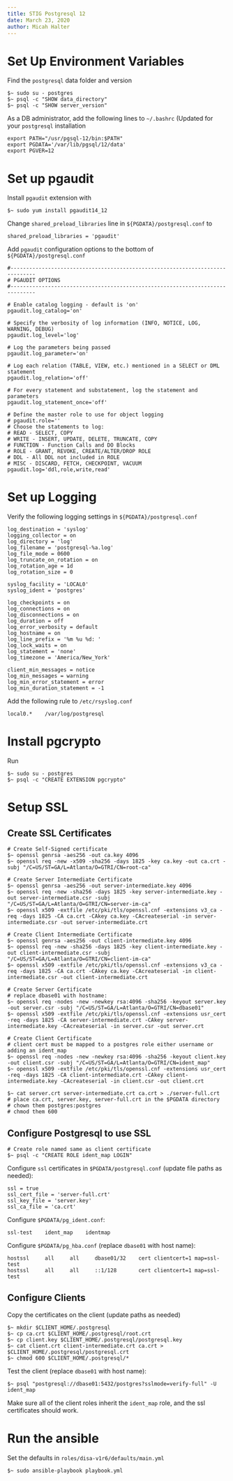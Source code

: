 ```yaml
---
title: STIG Postgresql 12
date: March 23, 2020
author: Micah Halter
---
```


# Set Up Environment Variables

Find the `postgresql` data folder and version

```
$~ sudo su - postgres
$~ psql -c "SHOW data_directory"
$~ psql -c "SHOW server_version"
```

As a DB administrator, add the following lines to `~/.bashrc` (Updated for your `postgresql` installation

```
export PATH="/usr/pgsql-12/bin:$PATH"
export PGDATA='/var/lib/pgsql/12/data'
export PGVER=12
```

# Set up pgaudit

Install `pgaudit` extension with

```
$~ sudo yum install pgaudit14_12
```

Change `shared_preload_libraries` line in `${PGDATA}/postgresql.conf` to

```
shared_preload_libraries = 'pgaudit'
```

Add `pgaudit` configuration options to the bottom of `${PGDATA}/postgresql.conf`

```
#------------------------------------------------------------------------------
# PGAUDIT OPTIONS
#------------------------------------------------------------------------------

# Enable catalog logging - default is 'on'
pgaudit.log_catalog='on'

# Specify the verbosity of log information (INFO, NOTICE, LOG, WARNING, DEBUG)
pgaudit.log_level='log'

# Log the parameters being passed
pgaudit.log_parameter='on'

# Log each relation (TABLE, VIEW, etc.) mentioned in a SELECT or DML statement
pgaudit.log_relation='off'

# For every statement and substatement, log the statement and parameters
pgaudit.log_statement_once='off'

# Define the master role to use for object logging
# pgaudit.role=''
# Choose the statements to log:
# READ - SELECT, COPY
# WRITE - INSERT, UPDATE, DELETE, TRUNCATE, COPY
# FUNCTION - Function Calls and DO Blocks
# ROLE - GRANT, REVOKE, CREATE/ALTER/DROP ROLE
# DDL - All DDL not included in ROLE
# MISC - DISCARD, FETCH, CHECKPOINT, VACUUM
pgaudit.log='ddl,role,write,read'
```

# Set up Logging

Verify the following logging settings in `${PGDATA}/postgresql.conf`

```
log_destination = 'syslog'
logging_collector = on
log_directory = 'log'
log_filename = 'postgresql-%a.log'
log_file_mode = 0600
log_truncate_on_rotation = on
log_rotation_age = 1d
log_rotation_size = 0

syslog_facility = 'LOCAL0'
syslog_ident = 'postgres'

log_checkpoints = on
log_connections = on
log_disconnections = on
log_duration = off
log_error_verbosity = default
log_hostname = on
log_line_prefix = '%m %u %d: '
log_lock_waits = on
log_statement = 'none'
log_timezone = 'America/New_York'

client_min_messages = notice
log_min_messages = warning
log_min_error_statement = error
log_min_duration_statement = -1
```

Add the following rule to `/etc/rsyslog.conf`

```
local0.*    /var/log/postgresql
```

# Install pgcrypto

Run

```
$~ sudo su - postgres
$~ psql -c "CREATE EXTENSION pgcrypto"
```

# Setup SSL

## Create SSL Certificates

```
# Create Self-Signed certificate
$~ openssl genrsa -aes256 -out ca.key 4096
$~ openssl req -new -x509 -sha256 -days 1825 -key ca.key -out ca.crt -subj "/C=US/ST=GA/L=Atlanta/O=GTRI/CN=root-ca"

# Create Server Intermediate Certificate
$~ openssl genrsa -aes256 -out server-intermediate.key 4096
$~ openssl req -new -sha256 -days 1825 -key server-intermediate.key -out server-intermediate.csr -subj "/C=US/ST=GA/L=Atlanta/O=GTRI/CN=server-im-ca"
$~ openssl x509 -extfile /etc/pki/tls/openssl.cnf -extensions v3_ca -req -days 1825 -CA ca.crt -CAkey ca.key -CAcreateserial -in server-intermediate.csr -out server-intermediate.crt

# Create Client Intermediate Certificate
$~ openssl genrsa -aes256 -out client-intermediate.key 4096
$~ openssl req -new -sha256 -days 1825 -key client-intermediate.key -out client-intermediate.csr -subj "/C=US/ST=GA/L=Atlanta/O=GTRI/CN=client-im-ca"
$~ openssl x509 -extfile /etc/pki/tls/openssl.cnf -extensions v3_ca -req -days 1825 -CA ca.crt -CAkey ca.key -CAcreateserial -in client-intermediate.csr -out client-intermediate.crt

# Create Server Certificate
# replace dbase01 with hostname:
$~ openssl req -nodes -new -newkey rsa:4096 -sha256 -keyout server.key -out server.csr -subj "/C=US/ST=GA/L=Atlanta/O=GTRI/CN=dbase01"
$~ openssl x509 -extfile /etc/pki/tls/openssl.cnf -extensions usr_cert -req -days 1825 -CA server-intermediate.crt -CAkey server-intermediate.key -CAcreateserial -in server.csr -out server.crt

# Create Client Certificate
# client cert must be mapped to a postgres role either username or adding an ident_map
$~ openssl req -nodes -new -newkey rsa:4096 -sha256 -keyout client.key -out client.csr -subj "/C=US/ST=GA/L=Atlanta/O=GTRI/CN=ident_map"
$~ openssl x509 -extfile /etc/pki/tls/openssl.cnf -extensions usr_cert -req -days 1825 -CA client-intermediate.crt -CAkey client-intermediate.key -CAcreateserial -in client.csr -out client.crt

$~ cat server.crt server-intermediate.crt ca.crt > ./server-full.crt
# place ca.crt, server.key, server-full.crt in the $PGDATA directory
# chown them postgres:postgres
# chmod them 600
```

## Configure Postgresql to use SSL

```
# Create role named same as client certificate
$~ psql -c "CREATE ROLE ident_map LOGIN"
```

Configure `ssl` certificates in `$PGDATA/postgresql.conf` (update file paths as needed):

```
ssl = true
ssl_cert_file = 'server-full.crt'
ssl_key_file = 'server.key'
ssl_ca_file = 'ca.crt'
```

Configure `$PGDATA/pg_ident.conf`:

```
ssl-test    ident_map    identmap
```

Configure `$PGDATA/pg_hba.conf` (replace `dbase01` with host name):

```
hostssl     all     all     dbase01/32    cert clientcert=1 map=ssl-test
hostssl     all     all     ::1/128       cert clientcert=1 map=ssl-test
```

## Configure Clients

Copy the certificates on the client (update paths as needed)

```
$~ mkdir $CLIENT_HOME/.postgresql
$~ cp ca.crt $CLIENT_HOME/.postgresql/root.crt
$~ cp client.key $CLIENT_HOME/.postgresql/postgresql.key
$~ cat client.crt client-intermediate.crt ca.crt > $CLIENT_HOME/.postgresql/postgresql.crt
$~ chmod 600 $CLIENT_HOME/.postgresql/*
```

Test the client (replace `dbase01` with host name):

```
$~ psql "postgresql://dbase01:5432/postgres?sslmode=verify-full" -U ident_map
```

Make sure all of the client roles inherit the `ident_map` role, and the ssl certificates should work.

# Run the ansible

Set the defaults in `roles/disa-v1r6/defaults/main.yml`

```
$~ sudo ansible-playbook playbook.yml
```
